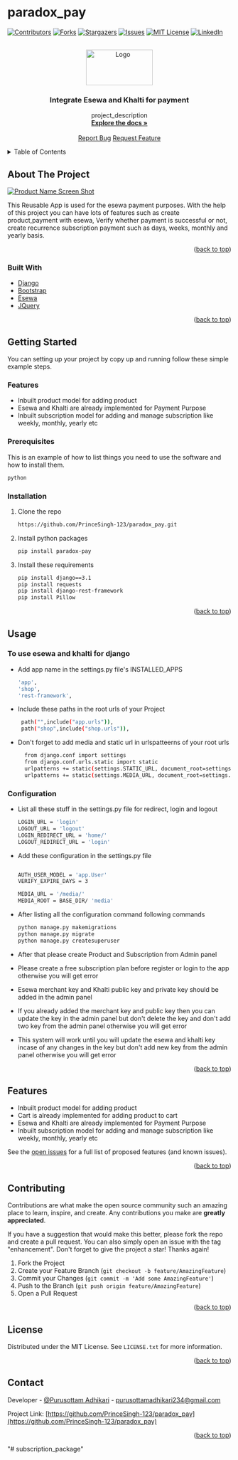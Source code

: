 # paradox_pay
<div id="top"></div>
<!--
*** Thanks for checking out the Best-README-Template. If you have a suggestion
*** that would make this better, please fork the repo and create a pull request
*** or simply open an issue with the tag "enhancement".
*** Don't forget to give the project a star!
*** Thanks again! Now go create something AMAZING! :D
-->



<!-- PROJECT SHIELDS -->
<!--
*** I'm using markdown "reference style" links for readability.
*** Reference links are enclosed in brackets [ ] instead of parentheses ( ).
*** See the bottom of this document for the declaration of the reference variables
*** for contributors-url, forks-url, etc. This is an optional, concise syntax you may use.
*** https://www.markdownguide.org/basic-syntax/#reference-style-links
-->
[![Contributors][contributors-shield]][contributors-url]
[![Forks][forks-shield]][forks-url]
[![Stargazers][stars-shield]][stars-url]
[![Issues][issues-shield]][issues-url]
[![MIT License][license-shield]][license-url]
[![LinkedIn][linkedin-shield]][linkedin-url]



<!-- PROJECT LOGO -->
<br />
<div align="center">
  <a href="https://github.com/PrinceSingh-123/paradox_pay/tree/version_1">
    <img src="https://github.com/PrinceSingh-123/paradox_pay/blob/version_1/images/djesewa.png" alt="Logo" width="150" height="80">
  </a>

<h3 align="center">Integrate Esewa and Khalti for payment</h3>

  <p align="center">
    project_description
    <br />
    <!-- <a href="https://github.com/github_username/repo_name"><strong>Explore the docs Â»</strong></a>
    <br />
    <br />
    <a href="https://github.com/github_username/repo_name">View Demo</a>
    Â·
    <a href="https://github.com/github_username/repo_name/issues">Report Bug</a>
    Â·
    <a href="https://github.com/github_username/repo_name/issues">Request Feature</a> -->
    <a href="#"><strong>Explore the docs »</strong></a>
    <br />
    <br />
    <a href="#">Report Bug</a>
    <a href="#">Request Feature</a>
  </p>
</div>



<!-- TABLE OF CONTENTS -->
<details>
  <summary>Table of Contents</summary>
  <ol>
    <li>
      <a href="#about-the-project">About The Project</a>
      <ul>
        <li><a href="#built-with">Built With</a></li>
      </ul>
    </li>
    <li>
      <a href="#getting-started">Getting Started</a>
      <ul>
        <li><a href="#prerequisites">Prerequisites</a></li>
        <li><a href="#installation">Installation</a></li>
      </ul>
    </li>
    <li><a href="#usage">Usage</a></li>
    <li><a href="#features">Features</a></li>
    <li><a href="#contributing">Contributing</a></li>
    <li><a href="#license">License</a></li>
    <li><a href="#contact">Contact</a></li>
     
  </ol>
</details>



<!-- ABOUT THE PROJECT -->
## About The Project

[![Product Name Screen Shot][product-screenshot]](https://github.com/PrinceSingh-123/paradox_pay/tree/version_1)

 
This Reusable App is used for the esewa payment purposes. With the help of this project you can have lots of features 
such as create product,payment with esewa, Verify whether payment is successful or not, create recurrence subscription payment such as days, weeks, monthly and yearly basis.

<p align="right">(<a href="#top">back to top</a>)</p>



### Built With

* [Django](https://www.djangoproject.com/)
* [Bootstrap](https://getbootstrap.com)
* [Esewa](https://esewa.com.np/)
* [JQuery](https://jquery.com)

<p align="right">(<a href="#top">back to top</a>)</p>



<!-- GETTING STARTED -->
## Getting Started

You can setting up your project by  copy up and running follow these simple example steps.

### Features
* Inbuilt product model for adding product
* Esewa and Khalti are already implemented for Payment Purpose
* Inbuilt subscription model for adding and manage subscription like  weekly, monthly, yearly etc



### Prerequisites

This is an example of how to list things you need to use the software and how to install them.

  ```sh
  python
  ```

### Installation


1. Clone the repo
   ```sh
   https://github.com/PrinceSingh-123/paradox_pay.git
   ```
2. Install python packages
   ```sh
   pip install paradox-pay
   ```
3. Install these requirements
    ```sh
    pip install django==3.1
    pip install requests
    pip install django-rest-framework
    pip install Pillow
    ```
 

<p align="right">(<a href="#top">back to top</a>)</p>



<!-- USAGE EXAMPLES -->
## Usage

### To use esewa and khalti for django
* Add app name in the settings.py file's INSTALLED_APPS
  ```sh
  'app',
  'shop',
  'rest-framework',
  ```
* Include these paths in the root urls of your Project
  ```sh
   path("",include("app.urls")),
   path("shop",include("shop.urls")),
   ```
* Don't forget to add media and static url in urlspatteerns of your root urls
  ```sh
    from django.conf import settings
    from django.conf.urls.static import static
    urlpatterns += static(settings.STATIC_URL, document_root=settings.STATIC_ROOT)
    urlpatterns += static(settings.MEDIA_URL, document_root=settings.MEDIA_ROOT)
    ```


### Configuration

* List all these stuff in the settings.py file for redirect, login  and logout
  ```sh
  LOGIN_URL = 'login'
  LOGOUT_URL = 'logout'
  LOGIN_REDIRECT_URL = 'home/'
  LOGOUT_REDIRECT_URL = 'login'
  ```
* Add these configuration in the settings.py file
  ```sh

  AUTH_USER_MODEL = 'app.User'
  VERIFY_EXPIRE_DAYS = 3

  MEDIA_URL = '/media/'
  MEDIA_ROOT = BASE_DIR/ 'media'


  ```

* After listing all the configuration command following commands 
  ```sh
  python manage.py makemigrations 
  python manage.py migrate
  python manage.py createsuperuser
  ```

* After that please create  Product and Subscription from Admin panel
* Please create a free subscription plan before register or login to the app otherwise you will get error
* Esewa merchant key and Khalti public key and private key should be added in the admin panel 
* If you already added the merchant key and public key then you can update the key in the admin panel but don't delete the key and don't add two key  from the admin panel  otherwise you will get error 
* This system will work until you will update the esewa and khalti key incase of any changes in the key  but don't add new key from the admin panel otherwise you will get error






<!-- _For more examples, please refer to the [Documentation](https://example.com)_ -->

<p align="right">(<a href="#top">back to top</a>)</p>



<!-- Features -->
## Features

* Inbuilt product model for adding product
* Cart is already implemented for adding product to cart
* Esewa and Khalti are already implemented for Payment Purpose
* Inbuilt subscription model for adding and manage subscription like  weekly, monthly, yearly etc




     

See the [open issues](https://github.com/PrinceSingh-123/paradox_pay/issues) for a full list of proposed features (and known issues).

<p align="right">(<a href="#top">back to top</a>)</p>



<!-- CONTRIBUTING -->
## Contributing

Contributions are what make the open source community such an amazing place to learn, inspire, and create. Any contributions you make are **greatly appreciated**.

If you have a suggestion that would make this better, please fork the repo and create a pull request. You can also simply open an issue with the tag "enhancement".
Don't forget to give the project a star! Thanks again!

1. Fork the Project
2. Create your Feature Branch (`git checkout -b feature/AmazingFeature`)
3. Commit your Changes (`git commit -m 'Add some AmazingFeature'`)
4. Push to the Branch (`git push origin feature/AmazingFeature`)
5. Open a Pull Request

<p align="right">(<a href="#top">back to top</a>)</p>



<!-- LICENSE -->
## License

Distributed under the MIT License. See `LICENSE.txt` for more information.

<p align="right">(<a href="#top">back to top</a>)</p>



<!-- CONTACT -->
## Contact

Developer - [@Purusottam Adhikari](https://www.linkedin.com/in/purusottam-adhikari/) - purusottamadhikari234@gmail.com

Project Link: [https://github.com/PrinceSingh-123/paradox_pay](https://github.com/PrinceSingh-123/paradox_pay)

<p align="right">(<a href="#top">back to top</a>)</p>



<!-- MARKDOWN LINKS & IMAGES -->
<!-- https://www.markdownguide.org/basic-syntax/#reference-style-links -->
[contributors-shield]: https://img.shields.io/github/contributors/PrinceSingh-123/paradox_pay?style=for-the-badge
[contributors-url]: https://github.com/PrinceSingh-123/paradox_payment/graphs/contributors
[forks-shield]: https://img.shields.io/github/forks/PrinceSingh-123/paradox_pay?style=for-the-badge
[forks-url]: https://github.com/PrinceSingh-123/paradox_pay/network
[stars-shield]: https://img.shields.io/github/stars/PrinceSingh-123/paradox_pay?style=for-the-badge
[stars-url]: https://github.com/PrinceSingh-123/paradox_pay/stargazers
[issues-shield]: https://img.shields.io/github/issues/PrinceSingh-123/paradox_pay?style=for-the-badge
[issues-url]: https://github.com/PrinceSingh-123/paradox_pay/issues
[license-shield]: https://img.shields.io/github/license/PrinceSingh-123/paradox_pay?style=for-the-badge
[license-url]: https://github.com/PrinceSingh-123/paradox_pay/blob/main/LICENSE.txt
[linkedin-shield]: https://img.shields.io/badge/-LinkedIn-black.svg?style=for-the-badge&logo=linkedin&colorB=555
[linkedin-url]: https://www.linkedin.com/in/purusottam-adhikari/
[product-screenshot]: https://github.com/PrinceSingh-123/paradox_pay/blob/version_1/images/admin.jpg



"# subscription_package" 
